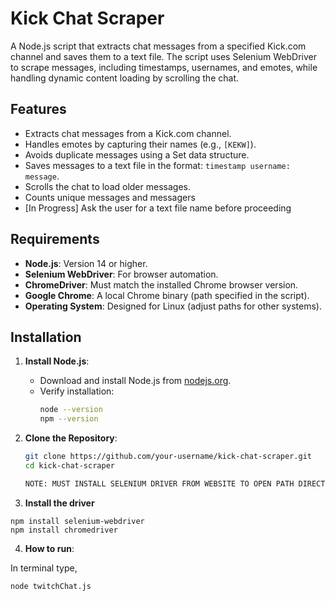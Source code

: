 # Kick Chat Scraper

A Node.js script that extracts chat messages from a specified Kick.com channel and saves them to a text file. The script uses Selenium WebDriver to scrape messages, including timestamps, usernames, and emotes, while handling dynamic content loading by scrolling the chat.

## Features
- Extracts chat messages from a Kick.com channel.
- Handles emotes by capturing their names (e.g., `[KEKW]`).
- Avoids duplicate messages using a Set data structure.
- Saves messages to a text file in the format: `timestamp username: message`.
- Scrolls the chat to load older messages.
- Counts unique messages and messagers
- [In Progress] Ask the user for a text file name before proceeding

## Requirements
- **Node.js**: Version 14 or higher.
- **Selenium WebDriver**: For browser automation.
- **ChromeDriver**: Must match the installed Chrome browser version.
- **Google Chrome**: A local Chrome binary (path specified in the script).
- **Operating System**: Designed for Linux (adjust paths for other systems).

## Installation

1. **Install Node.js**:
   - Download and install Node.js from [nodejs.org](https://nodejs.org).
   - Verify installation:
     ```bash
     node --version
     npm --version
     ```

2. **Clone the Repository**:
   ```bash
   git clone https://github.com/your-username/kick-chat-scraper.git
   cd kick-chat-scraper

   NOTE: MUST INSTALL SELENIUM DRIVER FROM WEBSITE TO OPEN PATH DIRECTORY


3. **Install the driver**
```
npm install selenium-webdriver
npm install chromedriver
```

4. **How to run**:

In terminal type,
```
node twitchChat.js
```
